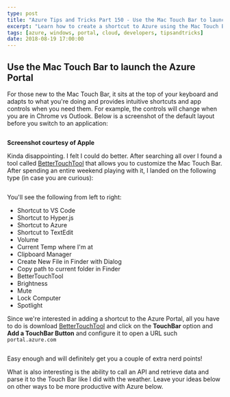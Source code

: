 ```yaml
---
type: post
title: "Azure Tips and Tricks Part 150 - Use the Mac Touch Bar to launch the Azure Portal"
excerpt: "Learn how to create a shortcut to Azure using the Mac Touch Bar "
tags: [azure, windows, portal, cloud, developers, tipsandtricks]
date: 2018-08-19 17:00:00
---
```


## Use the Mac Touch Bar to launch the Azure Portal

For those new to the Mac Touch Bar, it  sits at the top of your keyboard and adapts to what you're doing and provides intuitive shortcuts and app controls when you need them. For example, the controls will change when you are in Chrome vs Outlook. Below is a screenshot of the default layout before you switch to an application:

<img :src="$withBase('/files/keyboardaz1.png')">

**Screenshot courtesy of Apple**

Kinda disappointing. I felt I could do better. After searching all over I found a tool called [BetterTouchTool](https://folivora.ai/) that allows you to customize the Mac Touch Bar. After spending an entire weekend playing with it, I landed on the following type (in case you are curious):

<img :src="$withBase('/files/keyboardaz2.png')">

You'll see the following from left to right:

* Shortcut to VS Code
* Shortcut to Hyper.js
* Shortcut to Azure
* Shortcut to TextEdit
* Volume
* Current Temp where I'm at
* Clipboard Manager
* Create New File in Finder with Dialog
* Copy path to current folder in Finder
* BetterTouchTool
* Brightness
* Mute
* Lock Computer
* Spotlight

Since we're interested in adding a shortcut to the Azure Portal, all you have to do is download [BetterTouchTool](https://folivora.ai/) and click on the **TouchBar** option and **Add a TouchBar Button** and configure it to open a URL such `portal.azure.com`

<img :src="$withBase('/files/keyboardaz3.png')">

Easy enough and will definitely get you a couple of extra nerd points!

What is also interesting is the ability to call an API and retrieve data and parse it to the Touch Bar like I did with the weather. Leave your ideas below on other ways to be more productive with Azure below. 
